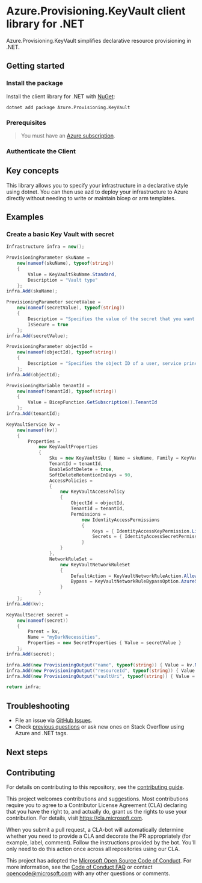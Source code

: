 # Azure.Provisioning.KeyVault client library for .NET

Azure.Provisioning.KeyVault simplifies declarative resource provisioning in .NET.

## Getting started

### Install the package

Install the client library for .NET with [NuGet](https://www.nuget.org/ ):

```dotnetcli
dotnet add package Azure.Provisioning.KeyVault
```

### Prerequisites

> You must have an [Azure subscription](https://azure.microsoft.com/free/dotnet/).

### Authenticate the Client

## Key concepts

This library allows you to specify your infrastructure in a declarative style using dotnet.  You can then use azd to deploy your infrastructure to Azure directly without needing to write or maintain bicep or arm templates.

## Examples

### Create a basic Key Vault with secret

```C# Snippet:KeyVaultBasic
Infrastructure infra = new();

ProvisioningParameter skuName =
    new(nameof(skuName), typeof(string))
    {
        Value = KeyVaultSkuName.Standard,
        Description = "Vault type"
    };
infra.Add(skuName);

ProvisioningParameter secretValue =
    new(nameof(secretValue), typeof(string))
    {
        Description = "Specifies the value of the secret that you want to create.",
        IsSecure = true
    };
infra.Add(secretValue);

ProvisioningParameter objectId =
    new(nameof(objectId), typeof(string))
    {
        Description = "Specifies the object ID of a user, service principal or security group in the Azure Active Directory tenant for the vault."
    };
infra.Add(objectId);

ProvisioningVariable tenantId =
    new(nameof(tenantId), typeof(string))
    {
        Value = BicepFunction.GetSubscription().TenantId
    };
infra.Add(tenantId);

KeyVaultService kv =
    new(nameof(kv))
    {
        Properties =
            new KeyVaultProperties
            {
                Sku = new KeyVaultSku { Name = skuName, Family = KeyVaultSkuFamily.A, },
                TenantId = tenantId,
                EnableSoftDelete = true,
                SoftDeleteRetentionInDays = 90,
                AccessPolicies =
                {
                    new KeyVaultAccessPolicy
                    {
                        ObjectId = objectId,
                        TenantId = tenantId,
                        Permissions =
                            new IdentityAccessPermissions
                            {
                                Keys = { IdentityAccessKeyPermission.List },
                                Secrets = { IdentityAccessSecretPermission.List }
                            }
                    }
                },
                NetworkRuleSet =
                    new KeyVaultNetworkRuleSet
                    {
                        DefaultAction = KeyVaultNetworkRuleAction.Allow,
                        Bypass = KeyVaultNetworkRuleBypassOption.AzureServices
                    }
            }
    };
infra.Add(kv);

KeyVaultSecret secret =
    new(nameof(secret))
    {
        Parent = kv,
        Name = "myDarkNecessities",
        Properties = new SecretProperties { Value = secretValue }
    };
infra.Add(secret);

infra.Add(new ProvisioningOutput("name", typeof(string)) { Value = kv.Name });
infra.Add(new ProvisioningOutput("resourceId", typeof(string)) { Value = kv.Id });
infra.Add(new ProvisioningOutput("vaultUri", typeof(string)) { Value = kv.Properties.VaultUri });

return infra;
```

## Troubleshooting

-   File an issue via [GitHub Issues](https://github.com/Azure/azure-sdk-for-net/issues).
-   Check [previous questions](https://stackoverflow.com/questions/tagged/azure+.net) or ask new ones on Stack Overflow using Azure and .NET tags.

## Next steps

## Contributing

For details on contributing to this repository, see the [contributing
guide][cg].

This project welcomes contributions and suggestions. Most contributions
require you to agree to a Contributor License Agreement (CLA) declaring
that you have the right to, and actually do, grant us the rights to use
your contribution. For details, visit <https://cla.microsoft.com>.

When you submit a pull request, a CLA-bot will automatically determine
whether you need to provide a CLA and decorate the PR appropriately
(for example, label, comment). Follow the instructions provided by the
bot. You'll only need to do this action once across all repositories
using our CLA.

This project has adopted the [Microsoft Open Source Code of Conduct][coc]. For
more information, see the [Code of Conduct FAQ][coc_faq] or contact
<opencode@microsoft.com> with any other questions or comments.

<!-- LINKS -->
[cg]: https://github.com/Azure/azure-sdk-for-net/blob/main/sdk/resourcemanager/Azure.ResourceManager/docs/CONTRIBUTING.md
[coc]: https://opensource.microsoft.com/codeofconduct/
[coc_faq]: https://opensource.microsoft.com/codeofconduct/faq/
